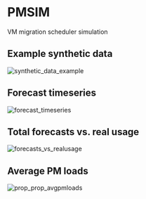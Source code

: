 # PMSIM
VM migration scheduler simulation

## Example synthetic data
![synthetic_data_example](https://user-images.githubusercontent.com/23615360/147175593-1b831538-4602-4c96-beb2-9b59a325e9bd.png)

## Forecast timeseries
![forecast_timeseries](https://user-images.githubusercontent.com/23615360/147175596-cd12c405-c50b-4778-a53c-7b266ecd4be0.png)

## Total forecasts vs. real usage
![forecasts_vs_realusage](https://user-images.githubusercontent.com/23615360/147175597-e72274d7-79be-4f3a-b906-4ef7c05d3a99.png)

## Average PM loads
![prop_prop_avgpmloads](https://user-images.githubusercontent.com/23615360/147175587-4f174b05-f6cd-4565-8edb-aefa8558757a.png)
